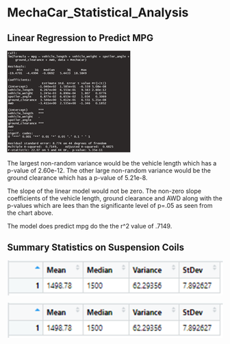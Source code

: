 # MechaCar_Statistical_Analysis


## Linear Regression to Predict MPG

![](Resources/mpg_linear_regression.png)

The largest non-random variance would be the vehicle length which has a p-value of 2.60e-12.   The other large non-random variance would
be the ground clearance which has a p-value of 5.21e-8.

The slope of the linear model would not be zero.   The non-zero slope coefficients of the vehicle length, ground clearance and AWD along with
the p-values which are lees than the significante level of p=.05 as seen from the chart above.

The model does predict mpg do the the r^2 value of .7149.


## Summary Statistics on Suspension Coils

![](Resources/suspension_total_summary.png)

![](Resources/suspension_total_summary.png)




